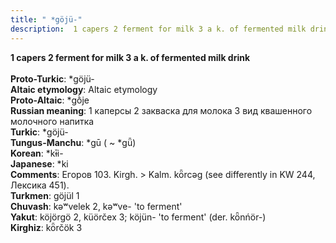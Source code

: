```yaml
---
title: " *göjü-"
description:  1 capers 2 ferment for milk 3 a k. of fermented milk drink
---
```

<strong> 1 capers 2 ferment for milk 3 a k. of fermented milk drink</strong><br><br>
<strong>Proto-Turkic</strong>:  *göjü-<br>
<strong>Altaic etymology</strong>:  Altaic etymology<br>
<strong> Proto-Altaic</strong>:  *gṑje<br>
<strong>Russian meaning</strong>:  1 каперсы 2 закваска для молока 3 вид квашенного молочного напитка<br>
<strong>Turkic</strong>:  *göjü-<br>
<strong>Tungus-Manchu</strong>:  *gū ( ~ *gǖ)<br>
<strong>Korean</strong>:  *kɨ̄i-<br>
<strong>Japanese</strong>:  *ki<br>
<strong>Comments</strong>:  Егоров 103. Kirgh. > Kalm. kȫrcǝg (see differently in KW 244, Лексика 451).<br>
<strong>Turkmen</strong>:  göjül 1<br>
<strong>Chuvash</strong>:  kǝʷvelek 2, kǝʷve- 'to ferment'<br>
<strong>Yakut</strong>:  köjörgö 2, küörčex 3; köjün- 'to ferment' (der. kȫnńör-)<br>
<strong>Kirghiz</strong>:  kȫrčök 3<br>


